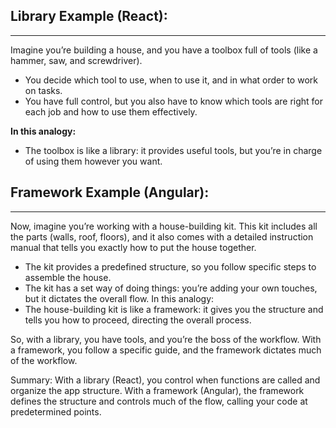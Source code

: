 ## Library Example (React):
------------------------
Imagine you’re building a house, and you have a toolbox full of tools (like a hammer, saw, and screwdriver).
- You decide which tool to use, when to use it, and in what order to work on tasks.
- You have full control, but you also have to know which tools are right for each job and how to use them effectively.

**In this analogy:**
- The toolbox is like a library: it provides useful tools, but you’re in charge of using them however you want.


## Framework Example (Angular):
----------------------------

Now, imagine you’re working with a house-building kit. This kit includes all the parts (walls, roof, floors), and it also comes with a detailed instruction manual that tells you exactly how to put the house together.
- The kit provides a predefined structure, so you follow specific steps to assemble the house.
- The kit has a set way of doing things: you’re adding your own touches, but it dictates the overall flow.
In this analogy:
- The house-building kit is like a framework: it gives you the structure and tells you how to proceed, directing the overall process.

So, with a library, you have tools, and you’re the boss of the workflow. With a framework, you follow a specific guide, and the framework dictates much of the workflow.


Summary: With a library (React), you control when functions are called and organize the app structure. 
With a framework (Angular), the framework defines the structure and controls much of the flow, calling your code at predetermined points.

